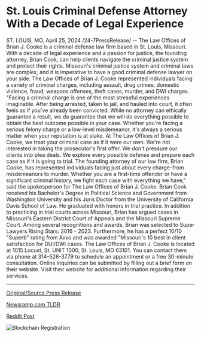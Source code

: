 # St. Louis Criminal Defense Attorney With a Decade of Legal Experience

ST. LOUIS, MO, April 25, 2024 /24-7PressRelease/ -- The Law Offices of Brian J. Cooke is a criminal defense law firm based in St. Louis, Missouri. With a decade of legal experience and a passion for justice, the founding attorney, Brian Cook, can help clients navigate the criminal justice system and protect their rights.  Missouri's criminal justice system and criminal laws are complex, and it is imperative to have a good criminal defense lawyer on your side. The Law Offices of Brian J. Cooke represented individuals facing a variety of criminal charges, including assault, drug crimes, domestic violence, fraud, weapons offenses, theft cases, murder, and DWI charges.   "Facing a criminal charge is one of the most stressful experiences imaginable. After being arrested, taken to jail, and hauled into court, it often feels as if you've already been convicted. While no attorney can ethically guarantee a result, we do guarantee that we will do everything possible to obtain the best outcome possible in your case. Whether you're facing a serious felony charge or a low-level misdemeanor, it's always a serious matter when your reputation is at stake. At The Law Offices of Brian J. Cooke, we treat your criminal case as if it were our own. We're not interested in taking the prosecutor's first offer. We don't pressure our clients into plea deals. We explore every possible defense and prepare each case as if it is going to trial. The founding attorney of our law firm, Brian Cooke, has represented individuals facing just about every charge–from misdemeanors to murder. Whether you are a first-time offender or have a significant criminal history, we fight each case with everything we have," said the spokesperson for The Law Offices of Brian J. Cooke.  Brian Cook received his Bachelor's Degree in Political Science and Government from Washington University and his Juris Doctor from the University of California Davis School of Law. He graduated with honors in trial practice.  In addition to practicing in trial courts across Missouri, Brian has argued cases in Missouri's Eastern District Court of Appeals and the Missouri Supreme Court.  Among several recognitions and awards, Brian was selected to Super Lawyers Rising Stars: 2016 - 2023. Furthermore, he has a perfect 10/10 "Superb" rating from Avvo and was awarded "Missouri's 10 best in client satisfaction for DUI/DWI cases.  The Law Offices of Brian J. Cooke is located at 1015 Locust, St. UNIT 1000, St. Louis, MO 63101. You can contact them via phone at 314-526-3779 to schedule an appointment or a free 30-minute consultation. Online inquiries can be submitted by filling out a brief form on their website. Visit their website for additional information regarding their services. 

---

[Original/Source Press Release](https://www.24-7pressrelease.com/press-release/510308/st-louis-criminal-defense-attorney-with-a-decade-of-legal-experience)
                    

[Newsramp.com TLDR](https://newsramp.com/curated-news/experienced-criminal-defense-firm-in-st-louis-protects-clients-rights/a307d70abe970115051caba4f96850d1) 

 



[Reddit Post](https://www.reddit.com/r/newsramp/comments/1cgfmhz/experienced_criminal_defense_firm_in_st_louis/) 



![Blockchain Registration](https://cdn.newsramp.app/24-7PressRelease/qrcode/244/25/evenha63.webp)